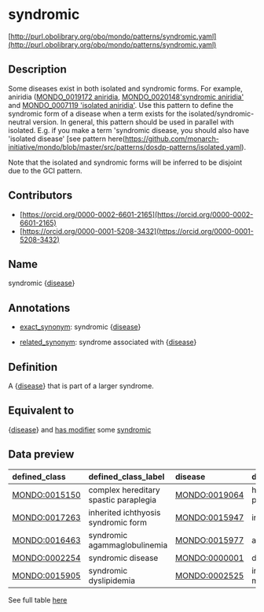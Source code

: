 # syndromic 

[http://purl.obolibrary.org/obo/mondo/patterns/syndromic.yaml](http://purl.obolibrary.org/obo/mondo/patterns/syndromic.yaml)
## Description 

Some diseases exist in both isolated and syndromic forms. For example, aniridia ([MONDO_0019172 aniridia](http://purl.obolibrary.org/obo/MONDO_0019172), [MONDO_0020148'syndromic aniridia'](http://purl.obolibrary.org/obo/MONDO_0020148) and [MONDO_0007119 'isolated aniridia'](http://purl.obolibrary.org/obo/MONDO_0007119). Use this pattern to define the syndromic form of a disease when a term exists for the isolated/syndromic-neutral version. In general, this pattern should be used in parallel with isolated. E.g. if you make a term 'syndromic disease, you should also have 'isolated disease' [see pattern here(https://github.com/monarch-initiative/mondo/blob/master/src/patterns/dosdp-patterns/isolated.yaml). 

Note that the isolated and syndromic forms will be inferred to be disjoint due to the GCI pattern.
## Contributors 
* [https://orcid.org/0000-0002-6601-2165](https://orcid.org/0000-0002-6601-2165) 
* [https://orcid.org/0000-0001-5208-3432](https://orcid.org/0000-0001-5208-3432) 
## Name 

syndromic {[disease](http://purl.obolibrary.org/obo/MONDO_0000001)}

## Annotations 

* [exact_synonym](http://www.geneontology.org/formats/oboInOwl#hasExactSynonym): syndromic {[disease](http://purl.obolibrary.org/obo/MONDO_0000001)}

* [related_synonym](http://www.geneontology.org/formats/oboInOwl#hasRelatedSynonym): syndrome associated with {[disease](http://purl.obolibrary.org/obo/MONDO_0000001)}

## Definition 

A {[disease](http://purl.obolibrary.org/obo/MONDO_0000001)} that is part of a larger syndrome.

## Equivalent to 

{[disease](http://purl.obolibrary.org/obo/MONDO_0000001)} and [has modifier](http://purl.obolibrary.org/obo/RO_0002573) some [syndromic](http://purl.obolibrary.org/obo/MONDO_0021127)

## Data preview 
| defined_class                                | defined_class_label                   | disease                                      | disease_label                       |
|:---------------------------------------------|:--------------------------------------|:---------------------------------------------|:------------------------------------|
| [MONDO:0015150](http://purl.obolibrary.org/obo/MONDO_0015150) | complex hereditary spastic paraplegia | [MONDO:0019064](http://purl.obolibrary.org/obo/MONDO_0019064) | hereditary spastic paraplegia       |
| [MONDO:0017263](http://purl.obolibrary.org/obo/MONDO_0017263) | inherited ichthyosis syndromic form   | [MONDO:0015947](http://purl.obolibrary.org/obo/MONDO_0015947) | inherited ichthyosis                |
| [MONDO:0016463](http://purl.obolibrary.org/obo/MONDO_0016463) | syndromic agammaglobulinemia          | [MONDO:0015977](http://purl.obolibrary.org/obo/MONDO_0015977) | agammaglobulinemia                  |
| [MONDO:0002254](http://purl.obolibrary.org/obo/MONDO_0002254) | syndromic disease                     | [MONDO:0000001](http://purl.obolibrary.org/obo/MONDO_0000001) | disease or disorder                 |
| [MONDO:0015905](http://purl.obolibrary.org/obo/MONDO_0015905) | syndromic dyslipidemia                | [MONDO:0002525](http://purl.obolibrary.org/obo/MONDO_0002525) | inherited lipid metabolism disorder |

See full table [here](https://github.com/monarch-initiative/mondo/blob/master/src/patterns/data/matches/syndromic.tsv) 
